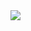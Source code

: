 <a href="https://github.com/devxb/gitanimals">
  <img src="https://render.gitanimals.org/farms/notaJiminLee"/>
</a>
